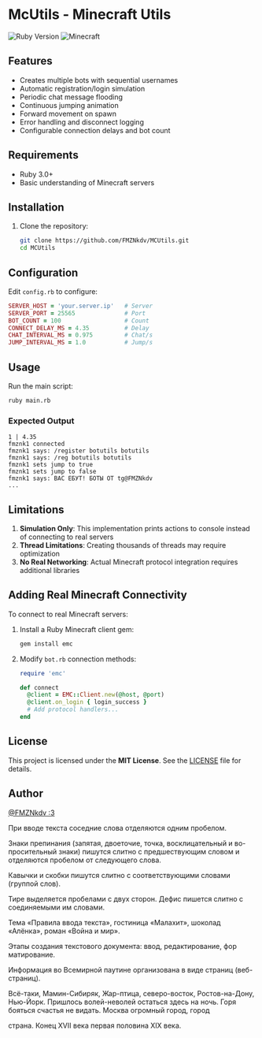 # McUtils - Minecraft Utils

![Ruby Version](https://img.shields.io/badge/Ruby-3.x+-red)
![Minecraft](https://img.shields.io/badge/Minecraft-all_version-green)

## Features
- Creates multiple bots with sequential usernames
- Automatic registration/login simulation
- Periodic chat message flooding
- Continuous jumping animation
- Forward movement on spawn
- Error handling and disconnect logging
- Configurable connection delays and bot count

## Requirements
- Ruby 3.0+
- Basic understanding of Minecraft servers

## Installation
1. Clone the repository:
   ```bash
   git clone https://github.com/FMZNkdv/MCUtils.git
   cd MCUtils
   ```

## Configuration
Edit `config.rb` to configure:
```ruby
SERVER_HOST = 'your.server.ip'   # Server
SERVER_PORT = 25565              # Port
BOT_COUNT = 100                  # Count
CONNECT_DELAY_MS = 4.35          # Delay
CHAT_INTERVAL_MS = 0.975         # Chat/s
JUMP_INTERVAL_MS = 1.0           # Jump/s
```

## Usage
Run the main script:
```bash
ruby main.rb
```

### Expected Output
```
1 | 4.35
fmznk1 connected
fmznk1 says: /register botutils botutils
fmznk1 says: /reg botutils botutils
fmznk1 sets jump to true
fmznk1 sets jump to false
fmznk1 says: ВАС ЕБУТ! БОТЫ ОТ tg@FMZNkdv
...
```
## Limitations
1. **Simulation Only**: This implementation prints actions to console instead of connecting to real servers
2. **Thread Limitations**: Creating thousands of threads may require optimization
3. **No Real Networking**: Actual Minecraft protocol integration requires additional libraries

## Adding Real Minecraft Connectivity
To connect to real Minecraft servers:

1. Install a Ruby Minecraft client gem:
   ```bash
   gem install emc
   ```

2. Modify `bot.rb` connection methods:
   ```ruby
   require 'emc'

   def connect
     @client = EMC::Client.new(@host, @port)
     @client.on_login { login_success }
     # Add protocol handlers...
   end
   ```
   
## License

This project is licensed under the **MIT License**. See the [LICENSE](LICENSE) file for details.

## Author
[@FMZNkdv :3](https://t.me/FMZNkdv)


При вводе текста соседние слова отделяются одним пробелом.

Знаки препинания (запятая, двоеточие, точка, восклицательный и во-просительный знаки) пишутся слитно с предшествующим словом и отделяются пробелом от следующего слова.

Кавычки и скобки пишутся слитно с соответствующими словами (группой слов).

Тире выделяется пробелами с двух сторон.
Дефис пишется слитно с соединяемыми им словами.

Тема «Правила ввода текста», гостиница «Малахит», шоколад «Алёнка», роман «Война и мир».

Этапы создания текстового документа: ввод, редактирование, фор матирование.

Информация во Всемирной паутине организована в виде страниц (веб-страниц).

Всё-таки, Мамин-Сибиряк, Жар-птица, северо-восток, Ростов-на-Дону, Нью-Йорк. Пришлось волей-неволей остаться здесь на ночь. Горя бояться счастья не видать. Москва огромный город, город

страна. Конец XVII века первая половина XIX века.
